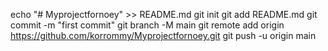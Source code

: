 echo "# Myprojectfornoey" >> README.md
git init
git add README.md
git commit -m "first commit"
git branch -M main
git remote add origin https://github.com/korrommy/Myprojectfornoey.git
git push -u origin main
